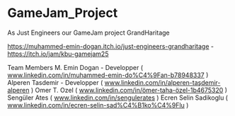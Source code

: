 # GameJam_Project

As Just Engineers our GameJam project GrandHaritage

https://muhammed-emin-dogan.itch.io/just-engineers-grandharitage - https://itch.io/jam/kbu-gamejam25

Team Members
M. Emin Dogan - Developper ( www.linkedin.com/in/muhammed-emin-do%C4%9Fan-b78948337 )
Alperen Tasdemir - Developper ( www.linkedin.com/in/alperen-taşdemir-alperen )
Omer T. Ozel ( www.linkedin.com/in/ömer-taha-özel-1b4675320 )
Sengüler Ates ( www.linkedin.com/in/sengulerates )
Ecren Selin Sadikoglu ( www.linkedin.com/in/ecren-selin-sad%C4%B1ko%C4%9Flu )

